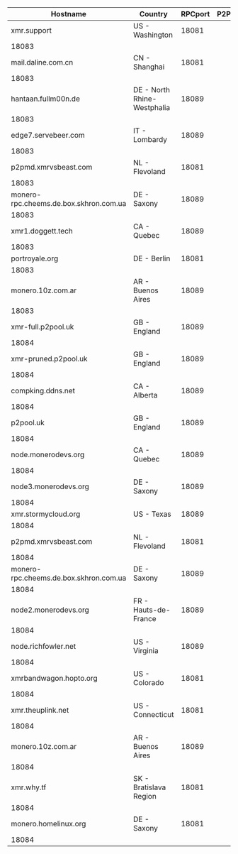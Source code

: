 Hostname | Country | RPCport | P2Pport
--- | --- | --- | ---
xmr.support | US - Washington | 18081
 | 18083
mail.daline.com.cn | CN - Shanghai | 18081
 | 18083
hantaan.fullm00n.de | DE - North Rhine-Westphalia | 18089
 | 18083
edge7.servebeer.com | IT - Lombardy | 18089
 | 18083
p2pmd.xmrvsbeast.com | NL - Flevoland | 18081
 | 18083
monero-rpc.cheems.de.box.skhron.com.ua | DE - Saxony | 18089
 | 18083
xmr1.doggett.tech | CA - Quebec | 18089
 | 18083
portroyale.org | DE - Berlin | 18081
 | 18083
monero.10z.com.ar | AR - Buenos Aires | 18089
 | 18083
xmr-full.p2pool.uk | GB - England | 18089
 | 18084
xmr-pruned.p2pool.uk | GB - England | 18089
 | 18084
compking.ddns.net | CA - Alberta | 18089
 | 18084
p2pool.uk | GB - England | 18089
 | 18084
node.monerodevs.org | CA - Quebec | 18089
 | 18084
node3.monerodevs.org | DE - Saxony | 18089
 | 18084
xmr.stormycloud.org | US - Texas | 18089
 | 18084
p2pmd.xmrvsbeast.com | NL - Flevoland | 18081
 | 18084
monero-rpc.cheems.de.box.skhron.com.ua | DE - Saxony | 18089
 | 18084
node2.monerodevs.org | FR - Hauts-de-France | 18089
 | 18084
node.richfowler.net | US - Virginia | 18089
 | 18084
xmrbandwagon.hopto.org | US - Colorado | 18081
 | 18084
xmr.theuplink.net | US - Connecticut | 18081
 | 18084
monero.10z.com.ar | AR - Buenos Aires | 18089
 | 18084
xmr.why.tf | SK - Bratislava Region | 18081
 | 18084
monero.homelinux.org | DE - Saxony | 18081
 | 18084
